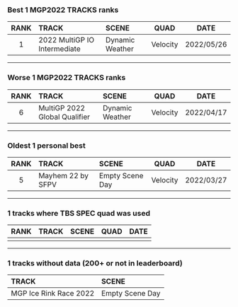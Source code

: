 ### Best 1 MGP2022 TRACKS ranks
|RANK|TRACK|SCENE|QUAD|DATE|
|:---:|:---|:---|:---:|:---:|
|1|2022 MultiGP IO Intermediate|Dynamic Weather|Velocity|2022/05/26|
---
### Worse 1 MGP2022 TRACKS ranks
|RANK|TRACK|SCENE|QUAD|DATE|
|:---:|:---|:---|:---:|:---:|
|6|MultiGP 2022 Global Qualifier|Dynamic Weather|Velocity|2022/04/17|
---
### Oldest 1 personal best
|RANK|TRACK|SCENE|QUAD|DATE|
|:---:|:---|:---|:---:|:---:|
|5|Mayhem 22 by SFPV|Empty Scene Day|Velocity|2022/03/27|
---
### 1 tracks where TBS SPEC quad was used
|RANK|TRACK|SCENE|QUAD|DATE|
|:---:|:---|:---|:---:|:---:|
||||||
---
### 1 tracks without data (200+ or not in leaderboard)
|TRACK|SCENE|
|:---|:---|
|MGP Ice Rink Race 2022|Empty Scene Day|
